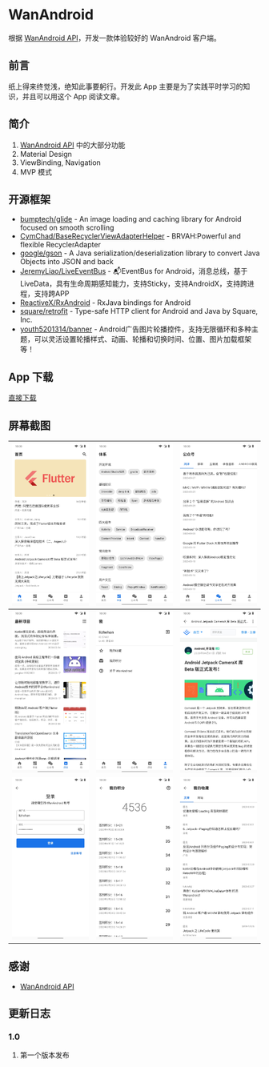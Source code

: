 # WanAndroid
根据 [WanAndroid API](https://www.wanandroid.com/blog/show/2)，开发一款体验较好的 WanAndroid 客户端。

## 前言
纸上得来终觉浅，绝知此事要躬行。开发此 App 主要是为了实践平时学习的知识，并且可以用这个 App 阅读文章。

## 简介
1. [WanAndroid API](https://www.wanandroid.com/blog/show/2) 中的大部分功能
2. Material Design
3. ViewBinding, Navigation
4. MVP 模式

## 开源框架
- [bumptech/glide](https://github.com/bumptech/glide) - An image loading and caching library for Android focused on smooth scrolling
- [CymChad/BaseRecyclerViewAdapterHelper](https://github.com/CymChad/BaseRecyclerViewAdapterHelper) - BRVAH:Powerful and flexible RecyclerAdapter
- [google/gson](https://github.com/google/gson) - A Java serialization/deserialization library to convert Java Objects into JSON and back
- [JeremyLiao/LiveEventBus](https://github.com/JeremyLiao/LiveEventBus) - 📬EventBus for Android，消息总线，基于LiveData，具有生命周期感知能力，支持Sticky，支持AndroidX，支持跨进程，支持跨APP
- [ReactiveX/RxAndroid](https://github.com/ReactiveX/RxAndroid) - RxJava bindings for Android
- [square/retrofit](https://github.com/square/retrofit) - Type-safe HTTP client for Android and Java by Square, Inc.
- [youth5201314/banner](https://github.com/youth5201314/banner) - Android广告图片轮播控件，支持无限循环和多种主题，可以灵活设置轮播样式、动画、轮播和切换时间、位置、图片加载框架等！

## App 下载
[直接下载](https://github.com/lizhehan/MyResource/raw/master/WanAndroid/apks/com.lizhehan.wanandroid-1.0.apk)

## 屏幕截图
| ![WanAndroid_home.jpg](https://github.com/lizhehan/MyResource/raw/master/WanAndroid/pictures/WanAndroid_home.jpg "WanAndroid_home.jpg") | ![WanAndroid_tree.jpg](https://github.com/lizhehan/MyResource/raw/master/WanAndroid/pictures/WanAndroid_tree.jpg "WanAndroid_tree.jpg") | ![WanAndroid_webview.jpg](https://github.com/lizhehan/MyResource/raw/master/WanAndroid/pictures/WanAndroid_wechat.jpg "WanAndroid_wechat.jpg") |
| ------------------------------------------------------------ | ------------------------------------------------------------ | ------------------------------------------------------------ |
| ![WanAndroid_wxarticle.jpg](https://github.com/lizhehan/MyResource/raw/master/WanAndroid/pictures/WanAndroid_project.jpg "WanAndroid_project.jpg") | ![WanAndroid_project.jpg](https://github.com/lizhehan/MyResource/raw/master/WanAndroid/pictures/WanAndroid_user.jpg "WanAndroid_user.jpg") | ![WanAndroid_main.jpg](https://github.com/lizhehan/MyResource/raw/master/WanAndroid/pictures/WanAndroid_web.jpg "WanAndroid_web.jpg") |
| ![WanAndroid_wxarticle.jpg](https://github.com/lizhehan/MyResource/raw/master/WanAndroid/pictures/WanAndroid_login.jpg "WanAndroid_login.jpg") | ![WanAndroid_project.jpg](https://github.com/lizhehan/MyResource/raw/master/WanAndroid/pictures/WanAndroid_coin.jpg "WanAndroid_coin.jpg") | ![WanAndroid_main.jpg](https://github.com/lizhehan/MyResource/raw/master/WanAndroid/pictures/WanAndroid_collect.jpg "WanAndroid_collect.jpg") |

## 感谢
- [WanAndroid API](https://www.wanandroid.com/blog/show/2)

## 更新日志
### 1.0
1. 第一个版本发布
